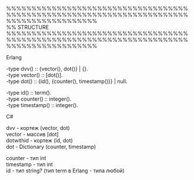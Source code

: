 %%%%%%%%%%%%%%%%%%%%%%%%%%%%%%%%%%%%%%%%%%%%%%%%%%%%%%%%%%%%%%%%%%%%%%%%%%%%%%%%%%%%%%%%%%  
%% STRUCTURE  
%%%%%%%%%%%%%%%%%%%%%%%%%%%%%%%%%%%%%%%%%%%%%%%%%%%%%%%%%%%%%%%%%%%%%%%%%%%%%%%%%%%%%%%%%%  
  
Erlang  
  
-type dvv() :: {vector(), dot()} | {}.  
-type vector() :: [dot()].  
-type dot() :: {id(), {counter(), timestamp()}} | null.  
  
-type id() :: term().  
-type counter() :: integer().  
-type timestamp() :: integer().  
  
C#  
  
dvv - кортеж (vector, dot)  
vector - массив [dot]  
dotwithid - кортеж (id, dot)  
dot - Dictionary (counter, timestamp)  
  
counter - тип int  
timestamp - тип int  
id - тип string? (тип term в Erlang - типа любой)  

